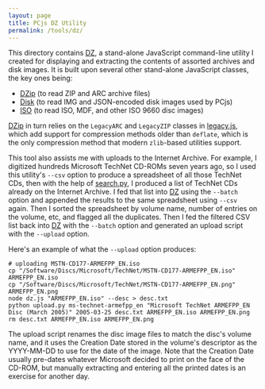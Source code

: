 ```yaml
---
layout: page
title: PCjs DZ Utility
permalink: /tools/dz/
---
```


This directory contains [DZ](dz.js), a stand-alone JavaScript command-line utility I created for displaying and extracting the contents of assorted archives and disk images. It is built upon several other stand-alone JavaScript classes, the key ones being:

  - [DZip](dzip.js) (to read ZIP and ARC archive files)
  - [Disk](disk.js) (to read IMG and JSON-encoded disk images used by PCjs)
  - [ISO](iso.js) (to read ISO, MDF, and other ISO 9660 disc images)

[DZip](dzip.js) in turn relies on the `LegacyARC` and `LegacyZIP` classes in [legacy.js](legacy.js), which add support for compression methods older than `deflate`, which is the only compression method that modern `zlib`-based utilities support.

This tool also assists me with uploads to the Internet Archive.  For example, I digitized hundreds Microsoft TechNet CD-ROMs seven years ago, so I used this utility's `--csv` option to produce a spreadsheet of all those TechNet CDs, then with the help of [search.py](search.py), I produced a list of TechNet CDs already on the Internet Archive. I fed that list into [DZ](dz.js) using the `--batch` option and appended the results to the same spreadsheet using `--csv` again.  Then I sorted the spreadsheet by volume name, number of entries on the volume, etc, and flagged all the duplicates.  Then I fed the filtered CSV list back into [DZ](dz.js) with the `--batch` option and generated an upload script with the `--upload` option.

Here's an example of what the `--upload` option produces:

    # uploading MSTN-CD177-ARMEFPP_EN.iso
    cp "/Software/Discs/Microsoft/TechNet/MSTN-CD177-ARMEFPP_EN.iso" ARMEFPP_EN.iso
    cp "/Software/Discs/Microsoft/TechNet/MSTN-CD177-ARMEFPP_EN.png" ARMEFPP_EN.png
    node dz.js "ARMEFPP_EN.iso" --desc > desc.txt
    python upload.py ms-technet-armefpp_en "Microsoft TechNet ARMEFPP_EN Disc (March 2005)" 2005-03-25 desc.txt ARMEFPP_EN.iso ARMEFPP_EN.png
    rm desc.txt ARMEFPP_EN.iso ARMEFPP_EN.png

The upload script renames the disc image files to match the disc's volume name, and it uses the Creation Date stored in the volume's descriptor as the YYYY-MM-DD to use for the date of the image.  Note that the Creation Date usually pre-dates whatever Microsoft decided to print on the face of the CD-ROM, but manually extracting and entering all the printed dates is an exercise for another day.
